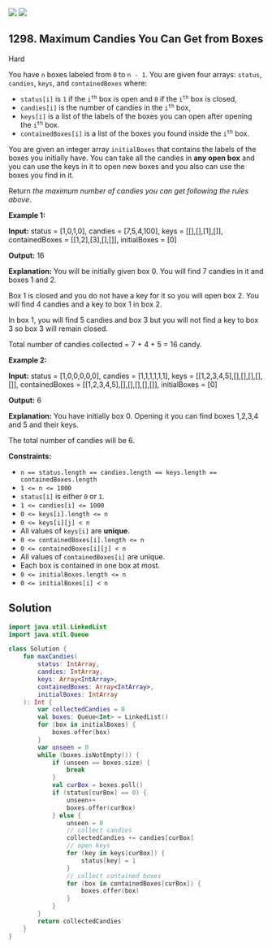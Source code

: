 [![](https://img.shields.io/github/stars/javadev/LeetCode-in-Kotlin?label=Stars&style=flat-square)](https://github.com/javadev/LeetCode-in-Kotlin)
[![](https://img.shields.io/github/forks/javadev/LeetCode-in-Kotlin?label=Fork%20me%20on%20GitHub%20&style=flat-square)](https://github.com/javadev/LeetCode-in-Kotlin/fork)

## 1298\. Maximum Candies You Can Get from Boxes

Hard

You have `n` boxes labeled from `0` to `n - 1`. You are given four arrays: `status`, `candies`, `keys`, and `containedBoxes` where:

*   `status[i]` is `1` if the <code>i<sup>th</sup></code> box is open and `0` if the <code>i<sup>th</sup></code> box is closed,
*   `candies[i]` is the number of candies in the <code>i<sup>th</sup></code> box,
*   `keys[i]` is a list of the labels of the boxes you can open after opening the <code>i<sup>th</sup></code> box.
*   `containedBoxes[i]` is a list of the boxes you found inside the <code>i<sup>th</sup></code> box.

You are given an integer array `initialBoxes` that contains the labels of the boxes you initially have. You can take all the candies in **any open box** and you can use the keys in it to open new boxes and you also can use the boxes you find in it.

Return _the maximum number of candies you can get following the rules above_.

**Example 1:**

**Input:** status = [1,0,1,0], candies = [7,5,4,100], keys = \[\[],[],[1],[]], containedBoxes = \[\[1,2],[3],[],[]], initialBoxes = [0]

**Output:** 16

**Explanation:** You will be initially given box 0. You will find 7 candies in it and boxes 1 and 2.

Box 1 is closed and you do not have a key for it so you will open box 2. You will find 4 candies and a key to box 1 in box 2.

In box 1, you will find 5 candies and box 3 but you will not find a key to box 3 so box 3 will remain closed.

Total number of candies collected = 7 + 4 + 5 = 16 candy.

**Example 2:**

**Input:** status = [1,0,0,0,0,0], candies = [1,1,1,1,1,1], keys = \[\[1,2,3,4,5],[],[],[],[],[]], containedBoxes = \[\[1,2,3,4,5],[],[],[],[],[]], initialBoxes = [0]

**Output:** 6

**Explanation:** You have initially box 0. Opening it you can find boxes 1,2,3,4 and 5 and their keys.

The total number of candies will be 6.

**Constraints:**

*   `n == status.length == candies.length == keys.length == containedBoxes.length`
*   `1 <= n <= 1000`
*   `status[i]` is either `0` or `1`.
*   `1 <= candies[i] <= 1000`
*   `0 <= keys[i].length <= n`
*   `0 <= keys[i][j] < n`
*   All values of `keys[i]` are **unique**.
*   `0 <= containedBoxes[i].length <= n`
*   `0 <= containedBoxes[i][j] < n`
*   All values of `containedBoxes[i]` are unique.
*   Each box is contained in one box at most.
*   `0 <= initialBoxes.length <= n`
*   `0 <= initialBoxes[i] < n`

## Solution

```kotlin
import java.util.LinkedList
import java.util.Queue

class Solution {
    fun maxCandies(
        status: IntArray,
        candies: IntArray,
        keys: Array<IntArray>,
        containedBoxes: Array<IntArray>,
        initialBoxes: IntArray
    ): Int {
        var collectedCandies = 0
        val boxes: Queue<Int> = LinkedList()
        for (box in initialBoxes) {
            boxes.offer(box)
        }
        var unseen = 0
        while (boxes.isNotEmpty()) {
            if (unseen == boxes.size) {
                break
            }
            val curBox = boxes.poll()
            if (status[curBox] == 0) {
                unseen++
                boxes.offer(curBox)
            } else {
                unseen = 0
                // collect candies
                collectedCandies += candies[curBox]
                // open keys
                for (key in keys[curBox]) {
                    status[key] = 1
                }
                // collect contained boxes
                for (box in containedBoxes[curBox]) {
                    boxes.offer(box)
                }
            }
        }
        return collectedCandies
    }
}
```
